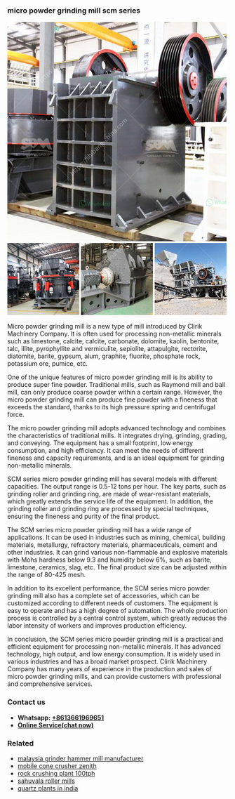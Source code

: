 <h3>micro powder grinding mill scm series</h3><img src='1706766936.jpg' alt=''><p>Micro powder grinding mill is a new type of mill introduced by Clirik Machinery Company. It is often used for processing non-metallic minerals such as limestone, calcite, calcite, carbonate, dolomite, kaolin, bentonite, talc, illite, pyrophyllite and vermiculite, sepiolite, attapulgite, rectorite, diatomite, barite, gypsum, alum, graphite, fluorite, phosphate rock, potassium ore, pumice, etc.</p><p>One of the unique features of micro powder grinding mill is its ability to produce super fine powder. Traditional mills, such as Raymond mill and ball mill, can only produce coarse powder within a certain range. However, the micro powder grinding mill can produce fine powder with a fineness that exceeds the standard, thanks to its high pressure spring and centrifugal force.</p><p>The micro powder grinding mill adopts advanced technology and combines the characteristics of traditional mills. It integrates drying, grinding, grading, and conveying. The equipment has a small footprint, low energy consumption, and high efficiency. It can meet the needs of different fineness and capacity requirements, and is an ideal equipment for grinding non-metallic minerals.</p><p>SCM series micro powder grinding mill has several models with different capacities. The output range is 0.5-12 tons per hour. The key parts, such as grinding roller and grinding ring, are made of wear-resistant materials, which greatly extends the service life of the equipment. In addition, the grinding roller and grinding ring are processed by special techniques, ensuring the fineness and purity of the final product.</p><p>The SCM series micro powder grinding mill has a wide range of applications. It can be used in industries such as mining, chemical, building materials, metallurgy, refractory materials, pharmaceuticals, cement and other industries. It can grind various non-flammable and explosive materials with Mohs hardness below 9.3 and humidity below 6%, such as barite, limestone, ceramics, slag, etc. The final product size can be adjusted within the range of 80-425 mesh.</p><p>In addition to its excellent performance, the SCM series micro powder grinding mill also has a complete set of accessories, which can be customized according to different needs of customers. The equipment is easy to operate and has a high degree of automation. The whole production process is controlled by a central control system, which greatly reduces the labor intensity of workers and improves production efficiency.</p><p>In conclusion, the SCM series micro powder grinding mill is a practical and efficient equipment for processing non-metallic minerals. It has advanced technology, high output, and low energy consumption. It is widely used in various industries and has a broad market prospect. Clirik Machinery Company has many years of experience in the production and sales of micro powder grinding mills, and can provide customers with professional and comprehensive services.</p><h3>Contact us</h3><ul><li><strong>Whatsapp:&nbsp;<a href="https://wa.me/8613661969651">+8613661969651</a></strong></li><li><a href="https://swt.shibang-china.com/?git&amp;zhl&amp;micro powder grinding mill scm series"><strong>Online Service(chat now)</strong></a></li></ul><h3>Related</h3><ul><li><a href='malaysia grinder hammer mill manufacturer.md'>malaysia grinder hammer mill manufacturer</a></li><li><a href='mobile cone crusher zenith.md'>mobile cone crusher zenith</a></li><li><a href='rock crushing plant 100tph.md'>rock crushing plant 100tph</a></li><li><a href='sahuvala roller mills.md'>sahuvala roller mills</a></li><li><a href='quartz plants in india.md'>quartz plants in india</a></li></ul>